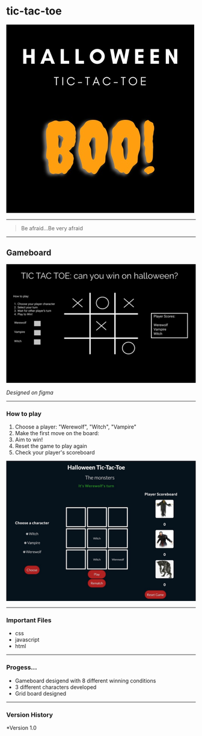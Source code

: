 # tic-tac-toe
<img src="images/HalloweenLogo.jpg" alt="Halloween Tic-tac-toe"/>

---

> Be afraid...Be very afraid

---
## Gameboard
<img src="images/TicTacToe (2).png" alt="TicTacToe board"/>

*Designed on figma*

---
### How to play
1. Choose a player: "Werewolf", "Witch", "Vampire"
2. Make the first move on the board:
3. Aim to win!
4. Reset the game to play again
5. Check your player's scoreboard

<img src="images/GameAction.jpg" alt="TicTacToe board"/>

---
### Important Files
* css
* javascript
* html

---
### Progess...
* Gameboard desigend with 8 different winning conditions
* 3 different characters developed
* Grid board designed

---
### Version History
*Version 1.0
